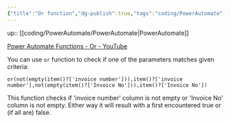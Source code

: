 ```yaml
---
{"title":"Or function","dg-publish":true,"tags":"coding/PowerAutomate","language":"en","permalink":"/coding/power-automate/or-function/","dgPassFrontmatter":true}
---
```


up:: [[coding/PowerAutomate/PowerAutomate\|PowerAutomate]]

[Power Automate Functions - Or - YouTube](https://www.youtube.com/watch?v=AKOwVnubeX0)

You can use `or` function to check if one of the parameters matches given criteria:

```powerquery
or(not(empty(item()?['invoice number'])),item()?['invoice number'],not(empty(item()?['Invoice No'])),item()?['Invoice No'])
```
This function checks if 'invoice number' column is not empty or 'Invoice No' column is not empty.
Either way it will result with a first encountered true or (if all are) false.
